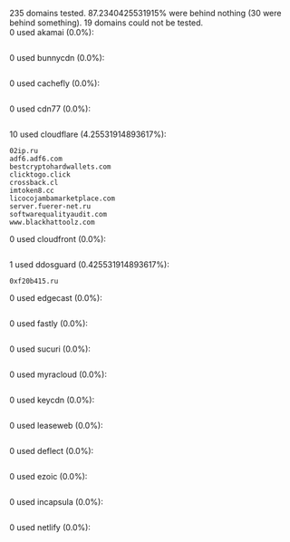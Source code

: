 235 domains tested. 87.2340425531915% were behind nothing (30 were behind something). 19 domains could not be tested.<br>
0 used akamai (0.0%):
```

```

0 used bunnycdn (0.0%):
```

```

0 used cachefly (0.0%):
```

```

0 used cdn77 (0.0%):
```

```

10 used cloudflare (4.25531914893617%):
```
02ip.ru
adf6.adf6.com
bestcryptohardwallets.com
clicktogo.click
crossback.cl
imtoken8.cc
licocojambamarketplace.com
server.fuerer-net.ru
softwarequalityaudit.com
www.blackhattoolz.com
```

0 used cloudfront (0.0%):
```

```

1 used ddosguard (0.425531914893617%):
```
0xf20b415.ru
```

0 used edgecast (0.0%):
```

```

0 used fastly (0.0%):
```

```

0 used sucuri (0.0%):
```

```

0 used myracloud (0.0%):
```

```

0 used keycdn (0.0%):
```

```

0 used leaseweb (0.0%):
```

```

0 used deflect (0.0%):
```

```

0 used ezoic (0.0%):
```

```

0 used incapsula (0.0%):
```

```

0 used netlify (0.0%):
```

```
